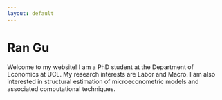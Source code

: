 ```yaml
---
layout: default
---
```


# Ran Gu




Welcome to my website! I am a PhD student at the Department of Economics at UCL. My research interests are Labor and Macro. I am also interested in structural estimation of microeconometric models and associated computational techniques.





